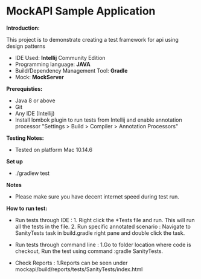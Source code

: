 MockAPI Sample Application
====================================

**Introduction:**

This project is to demonstrate creating a test framework for api using design patterns
  * IDE Used: **Intellij** Community Edition
  * Programming language: **JAVA**
  * Build/Dependency Management Tool: **Gradle**
  * Mock: **MockServer**

**Prerequisties:**

 * Java 8 or above
 * Git
 * Any IDE (Intellij)
 * Install lombok plugin to run tests from Intellij and enable annotation processor
 "Settings > Build > Compiler > Annotation Processors"


**Testing Notes:**

* Tested on platform Mac 10.14.6

**Set up**

* ./gradlew test

**Notes**

* Please make sure you have decent internet speed during test run.

**How to run test:**

* Run tests through IDE :
       1. Right click the *Tests file and run. This will run all the tests in the file.
       2. Run specific annotated scenario : Navigate to SanityTests task in build.gradle right pane and double click the task.

* Run tests through command line :
     1.Go to folder location where code is checkout, Run the test using command :gradle SanityTests.
* Check Reports :
     1.Reports can be seen under mockapi/build/reports/tests/SanityTests/index.html

